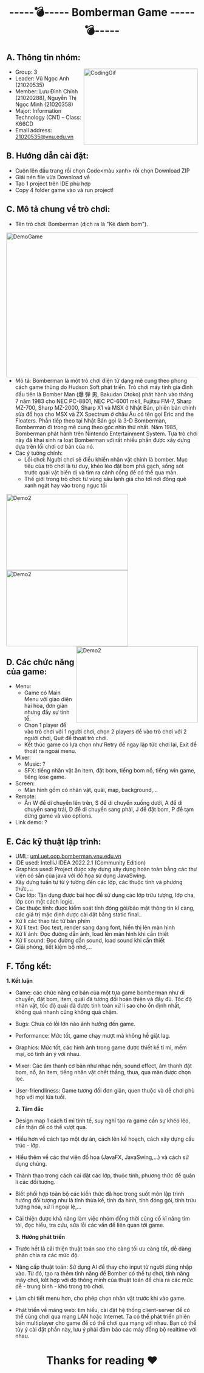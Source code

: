 <h1 align="center"> -----💣----- Bomberman Game -----💣----- </h1>

<h2>A. Thông tin nhóm:</h2> 
 
  * Group: 3  <img align="right" alt="CodingGif" width="300" height="200" src="https://cdn.dribbble.com/users/1162077/screenshots/3848914/programmer.gif">
  *	Leader: Vũ Ngọc Anh (21020535)
  *	Member: Lưu Đình Chính (21020288), Nguyễn Thị Ngọc Minh (21020358)
  *	Major: Information Technology (CN1) – Class: K66CD  
  *	Email address: 21020535@vnu.edu.vn
  
<h2>B. Hướng dẫn cài đặt:</h2>

  * Cuộn lên đầu trang rồi chọn Code<màu xanh> rồi chọn Download ZIP
  * Giải nén file vừa Download về
  * Tạo 1 project trên IDE phù hợp
  * Copy 4 folder game vào và run project!

<h2>C. Mô tả chung về trò chơi:</h2>

  * Tên trò chơi: Bomberman (dịch ra là "Kẻ đánh bom").
  <img align="right" width="600" height="380" alt="DemoGame" src="https://cdn.mos.cms.futurecdn.net/JYEpAq3qWPggoYv26RPZh6-1200-80.jpg.webp">
   
  * Mô tả: Bomberman là một trò chơi điện tử dạng mê cung theo phong cách game thùng do Hudson Soft phát triển. Trò chơi máy tính gia đình đầu tiên là Bomber Man (爆 弾 男, Bakudan Otoko) phát hành vào tháng 7 năm 1983 cho NEC PC-8801, NEC PC-6001 mkII, Fujitsu FM-7, Sharp MZ-700, Sharp MZ-2000, Sharp X1 và MSX ở Nhật Bản, phiên bản chỉnh sửa đồ họa cho MSX và ZX Spectrum ở châu Âu có tên gọi Eric and the Floaters. Phần tiếp theo tại Nhật Bản gọi là 3-D Bomberman, Bomberman đi trong mê cung theo góc nhìn thứ nhất. Năm 1985, Bomberman phát hành trên Nintendo Entertainment System. Tựa trò chơi này đã khai sinh ra loạt Bomberman với rất nhiều phần được xây dựng dựa trên lối chơi cơ bản của nó.
  * Các ý tưởng chính:
    - Lối chơi: Người chơi sẽ điều khiển nhân vật chính là bomber. Mục tiêu của trò chơi là tư duy, khéo léo đặt bom phá gạch, sống sót trước quái vật biến dị và tìm ra cánh cổng để có thể qua màn.
    - Thế giới trong trò chơi: từ vùng sâu lạnh giá cho tới nơi đồng quê xanh ngát hay vào trong ngục tối 

<img align="left" width="320" height="200" alt="Demo2" src="https://scontent.fhan3-5.fna.fbcdn.net/v/t1.15752-9/307049124_482167733854390_6864365271597411971_n.png?_nc_cat=110&ccb=1-7&_nc_sid=ae9488&_nc_ohc=_ntZZ0Sdbr4AX8CENDM&_nc_ht=scontent.fhan3-5.fna&oh=03_AdSvIVfF7vGo5j3pNGQE2I40A1mVIils0AWYV9E34NnEtw&oe=6378C31C"> <img align="center" width="320" height="200" alt="Demo2" src="https://scontent.fhan4-1.fna.fbcdn.net/v/t1.15752-9/308795421_1585669828517151_7116761746109580936_n.png?_nc_cat=105&ccb=1-7&_nc_sid=ae9488&_nc_ohc=s4NNaqGGFVQAX8wV-In&tn=uw8QEPdZBnAn93xR&_nc_ht=scontent.fhan4-1.fna&oh=03_AdQUL7ZJC_rRkSobyyl0S64jptoerfSWq1PQsDwgdv7V7w&oe=637AC880"> <img align="right" width="320" height="200" alt="Demo2" src="https://scontent.fhan7-1.fna.fbcdn.net/v/t1.15752-9/308321414_417444707242039_2742789438224853958_n.png?_nc_cat=109&ccb=1-7&_nc_sid=ae9488&_nc_ohc=j-SYLSqXNQ8AX-ACflm&_nc_ht=scontent.fhan7-1.fna&oh=03_AdTkX_PlRkOtCEn4mvVxp6FMB96ho-URV88bM3AbBQNONg&oe=637CF845">


<h2>D. Các chức năng của game:</h2>

  * Menu:
    - Game có Main Menu với giao diện hài hòa, đơn giản nhưng đầy sự tinh tế.
    - Chọn 1 player để vào trò chơi với 1 người chơi, chọn 2 players để vào trò chơi với 2 người chơi, Quit để thoát trò chơi.
    - Kết thúc game có lựa chọn như Retry để ngay lập tức chơi lại, Exit để thoát ra ngoài menu. 
  * Mixer:
    - Music: ?
    - SFX: tiếng nhân vật ăn item, đặt bom, tiếng bom nổ, tiếng win game, tiếng lose game.
  * Screen:
    - Màn hình gồm có nhân vật, quái, map, background,...
  * Remote:
    - Ấn W để di chuyển lên trên, S để di chuyển xuống dưới, A để di chuyển sang trái, D để di chuyển sang phải, J để đặt bom, P để tạm dừng game và vào options.
  * Link demo: 
    ?

 <h2>E. Các kỹ thuật lập trình:</h2>
 
  * UML: <a href="https://drive.google.com/file/d/1Cq2rPlFYGpNb32H-ZaRaH2vwfy_1wFKU/view">uml.uet.oop.bomberman.vnu.edu.vn</a>
  *	IDE used: IntelliJ IDEA 2022.2.1 (Community Edition)
  * Graphics used: Project được xây dựng xây dựng hoàn toàn bằng các thư viện có sẵn của java với đồ họa sử dụng JavaSwing.
  * Xây dựng tuần tự từ ý tưởng đến các lớp, các thuộc tính và phương thức,...
  * Các lớp: Tận dụng được bài học để sử dụng các lớp trừu tượng, lớp cha, lớp con một cách logic.
  * Các thuộc tính: được kiểm soát tính đóng gói/bảo mật thông tin kĩ càng, các giá trị mặc định được cài đặt bằng static final..
  * Xử lí các thao tác từ bàn phím <class KeyHandler>
  * Xử lí text: <class UI> Đọc text, render sang dạng font, hiển thị lên màn hình
  * Xử lí ảnh: Đọc đường dẫn ảnh, load lên màn hình khi cần thiết
  * Xử lí sound: Đọc đường dẫn sound, load sound khi cần thiết
  * Giải phóng, tiết kiệm bộ nhớ,...

  <h2>F. Tổng kết: </h2>

  **1. Kết luận**
  * Game: các chức năng cơ bản của một tựa game bomberman như di chuyển, đặt bom, item, quái đã tương đối hoàn thiện và đầy đủ. Tốc độ nhân vật, tốc độ quái đã được tính toán xử lí sao cho ổn định nhất, không quá nhanh cũng không quá chậm.
  * Bugs: Chưa có lỗi lớn nào ảnh hưởng đến game.
  * Performance: Mức tốt, game chạy mượt mà không hề giật lag.
  * Graphics: Mức tốt, các hình ảnh trong game được thiết kế tỉ mỉ, mềm mại, có tính ăn ý với nhau.
  * Mixer: Các âm thanh cơ bản như nhạc nền, sound effect, âm thanh đặt bom, nổ, ăn item, tiếng nhân vật chết thắng, thua, qua màn được chọn lọc.
  * User-friendliness: Game tương đối đơn giản, quen thuộc và dễ chơi phù hợp với mọi lứa tuổi.
  
    **2. Tâm đắc**
  * Design map 1 cách tỉ mỉ tinh tế, suy nghĩ tạo ra game cần sự khéo léo, cẩn thận để có thể vượt qua.
  * Hiểu hơn về cách tạo một dự án, cách lên kế hoạch, cách xây dựng cấu trúc - lớp.
  * Hiểu thêm về các thư viện đồ họa (JavaFX, JavaSwing,...) và cách sử dụng chúng.
  * Thành thạo trong cách cài đặt các lớp, thuộc tính, phương thức để quản lí các đối tượng.
  * Biết phối hợp toàn bộ các kiến thức đã học trong suốt môn lập trình hướng đối tượng như là tính thừa kế, tính đa hình, tính đóng gói, tính trừu tượng hóa, xử lí ngoại lệ,...
  * Cải thiện được khả năng làm việc nhóm đồng thời củng cố kĩ năng tìm tòi, đọc hiểu, tra cứu, sửa lỗi các vấn đề liên quan tới game.
  
    **3. Hướng phát triển**
  * Trước hết là cải thiện thuật toán sao cho càng tối ưu càng tốt, dễ dàng phân chia ra các mức độ.
  * Nâng cấp thuật toán: Sử dụng AI để thay cho input từ người dùng nhập vào. Từ đó, tạo ra thêm tính năng để Bomber có thể tự chơi, tính năng máy chơi, kết hợp với độ thông minh của thuật toán để chia ra các mức dễ - trung bình - khó trong trò chơi.
  * Làm chi tiết menu hơn, cho phép chọn nhân vật trước khi vào game.
  * Phát triển về mảng web: tìm hiểu, cài đặt hệ thống client-server để có thể cùng chơi qua mạng LAN hoặc Internet. Ta có thể phát triển phiên bản multiplayer cho game để có thể chơi qua mạng với nhau. Bạn có thể tùy ý cài đặt phần này, lưu ý phải đảm bảo các máy đồng bộ realtime với nhau.


# <p align="center"> Thanks for reading ❤️
